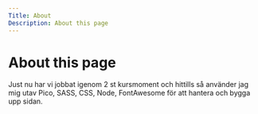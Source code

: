 ```yaml
---
Title: About
Description: About this page
---
```


About this page
==========================

Just nu har vi jobbat igenom 2 st kursmoment och hittills så använder jag mig utav Pico, SASS, CSS, Node, FontAwesome för att hantera och bygga upp sidan.